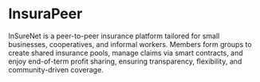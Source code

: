 # InsuraPeer
InSureNet is a peer-to-peer insurance platform tailored for small businesses, cooperatives, and informal workers. Members form groups to create shared insurance pools, manage claims via smart contracts, and enjoy end-of-term profit sharing, ensuring transparency, flexibility, and community-driven coverage.

